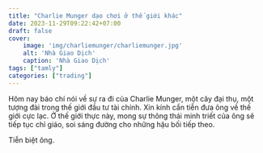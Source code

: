 ```yaml
---
title: "Charlie Munger dạo chơi ở thế giới khác"
date: 2023-11-29T09:22:42+07:00
draft: false
cover:
    image: 'img/charliemunger/charliemunger.jpg'
    alt: 'Nhà Giao Dịch'
    caption: 'Nhà Giao Dịch'
tags: ["tamly"]
categories: ["trading"]
---
```


Hôm nay báo chí nói về sự ra đi của Charlie Munger, một cây đại thụ, một tượng đài trong thế giới đầu tư tài chính. Xin kính cẩn tiễn đưa ông về thế giới cực lạc. Ở thế giới thực này, mong sự thông thái minh triết của ông sẽ tiếp tục chỉ giáo, soi sáng đường cho những hậu bối tiếp theo. 

Tiễn biệt ông.
